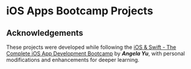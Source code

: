 # iOS Apps Bootcamp Projects


## Acknowledgements
These projects were developed while following the [iOS & Swift - The Complete iOS App Development Bootcamp](https://www.udemy.com/course/ios-13-app-development-bootcamp/) by ***Angela Yu***, with personal modifications and enhancements for deeper learning.

